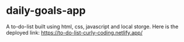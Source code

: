 # daily-goals-app
A to-do-list built using html, css, javascript and local storge.
Here is the deployed link:
https://to-do-list-curly-coding.netlify.app/
